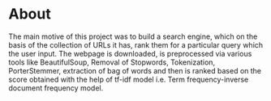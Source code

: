 # About 

The main motive of this project was to build a search engine, which on the basis of the collection of URLs it has, rank them for a particular query which the user input. The webpage is downloaded, is preprocessed via various tools like BeautifulSoup, Removal of Stopwords, Tokenization, PorterStemmer, extraction of bag of words and then is ranked based on the score obtained with the help of tf-idf model i.e. Term frequency-inverse document frequency model. 
